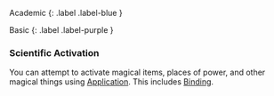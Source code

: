
Academic
{: .label .label-blue }

Basic
{: .label .label-purple }
### Scientific Activation
You can attempt to activate magical items, places of power, and other magical things using [Application](Game/Core/Intelligence#Application). This includes [Binding](Game/Magic-Items#Binding).